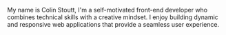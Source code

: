 My name is Colin Stoutt, I'm a self-motivated front-end developer who combines technical skills with a creative mindset. I enjoy building dynamic and responsive web applications that provide a seamless user experience.
